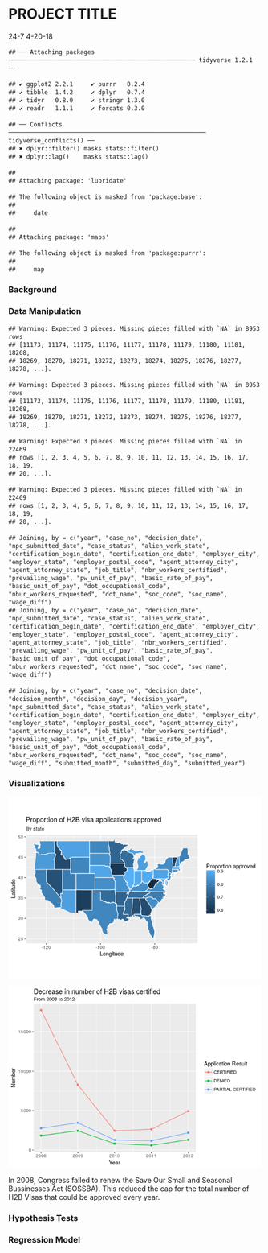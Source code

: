 PROJECT TITLE
================
24-7
4-20-18

    ## ── Attaching packages ──────────────────────────────────────────────────── tidyverse 1.2.1 ──

    ## ✔ ggplot2 2.2.1     ✔ purrr   0.2.4
    ## ✔ tibble  1.4.2     ✔ dplyr   0.7.4
    ## ✔ tidyr   0.8.0     ✔ stringr 1.3.0
    ## ✔ readr   1.1.1     ✔ forcats 0.3.0

    ## ── Conflicts ─────────────────────────────────────────────────────── tidyverse_conflicts() ──
    ## ✖ dplyr::filter() masks stats::filter()
    ## ✖ dplyr::lag()    masks stats::lag()

    ## 
    ## Attaching package: 'lubridate'

    ## The following object is masked from 'package:base':
    ## 
    ##     date

    ## 
    ## Attaching package: 'maps'

    ## The following object is masked from 'package:purrr':
    ## 
    ##     map

### Background

### Data Manipulation

    ## Warning: Expected 3 pieces. Missing pieces filled with `NA` in 8953 rows
    ## [11173, 11174, 11175, 11176, 11177, 11178, 11179, 11180, 11181, 18268,
    ## 18269, 18270, 18271, 18272, 18273, 18274, 18275, 18276, 18277, 18278, ...].

    ## Warning: Expected 3 pieces. Missing pieces filled with `NA` in 8953 rows
    ## [11173, 11174, 11175, 11176, 11177, 11178, 11179, 11180, 11181, 18268,
    ## 18269, 18270, 18271, 18272, 18273, 18274, 18275, 18276, 18277, 18278, ...].

    ## Warning: Expected 3 pieces. Missing pieces filled with `NA` in 22469
    ## rows [1, 2, 3, 4, 5, 6, 7, 8, 9, 10, 11, 12, 13, 14, 15, 16, 17, 18, 19,
    ## 20, ...].

    ## Warning: Expected 3 pieces. Missing pieces filled with `NA` in 22469
    ## rows [1, 2, 3, 4, 5, 6, 7, 8, 9, 10, 11, 12, 13, 14, 15, 16, 17, 18, 19,
    ## 20, ...].

    ## Joining, by = c("year", "case_no", "decision_date", "npc_submitted_date", "case_status", "alien_work_state", "certification_begin_date", "certification_end_date", "employer_city", "employer_state", "employer_postal_code", "agent_attorney_city", "agent_attorney_state", "job_title", "nbr_workers_certified", "prevailing_wage", "pw_unit_of_pay", "basic_rate_of_pay", "basic_unit_of_pay", "dot_occupational_code", "nbur_workers_requested", "dot_name", "soc_code", "soc_name", "wage_diff")
    ## Joining, by = c("year", "case_no", "decision_date", "npc_submitted_date", "case_status", "alien_work_state", "certification_begin_date", "certification_end_date", "employer_city", "employer_state", "employer_postal_code", "agent_attorney_city", "agent_attorney_state", "job_title", "nbr_workers_certified", "prevailing_wage", "pw_unit_of_pay", "basic_rate_of_pay", "basic_unit_of_pay", "dot_occupational_code", "nbur_workers_requested", "dot_name", "soc_code", "soc_name", "wage_diff")

    ## Joining, by = c("year", "case_no", "decision_date", "decision_month", "decision_day", "decision_year", "npc_submitted_date", "case_status", "alien_work_state", "certification_begin_date", "certification_end_date", "employer_city", "employer_state", "employer_postal_code", "agent_attorney_city", "agent_attorney_state", "job_title", "nbr_workers_certified", "prevailing_wage", "pw_unit_of_pay", "basic_rate_of_pay", "basic_unit_of_pay", "dot_occupational_code", "nbur_workers_requested", "dot_name", "soc_code", "soc_name", "wage_diff", "submitted_month", "submitted_day", "submitted_year")

### Visualizations

![](project_files/figure-markdown_github/-%20map-1.png)

![](project_files/figure-markdown_github/line-graph-1.png)

In 2008, Congress failed to renew the Save Our Small and Seasonal Bussinesses Act (SOSSBA). This reduced the cap for the total number of H2B Visas that could be approved every year.

### Hypothesis Tests

### Regression Model
